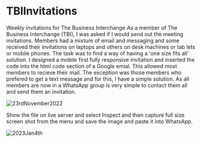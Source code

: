 # TBIInvitations
Weekly invitations for The Business Interchange
As a member of The Business Interchange (TBI), I was asked if I would send out the meeting invitations.
Members had a mixture of email and messaging and some received their invitations on laptops and others on desk machines or tab lets or mobile phones.
The task was to find a way of having a 'one size fits all' solution.
I designed a mobile first fully responsive invitation and inserted the code into the html code section of a Google emial. This allowed most members to recieve their mail. The exception was those members who prefered to get a text message and for this, I have a simple solution. As all members are now in a WhatsApp group is very simple to contact them all and send  them an invitation.



![23rdNovember2022](https://user-images.githubusercontent.com/99403270/217775547-68c9004c-834e-4ada-8f0a-f4590dda17c0.png)


Show the file on live server and select Inspect and then capture full size screen shot from the menu and save the image and paste it into WhatsApp.


![2023Jan4th](https://user-images.githubusercontent.com/99403270/217777409-5d1d8710-1479-44a0-a588-75ccceced502.png)

